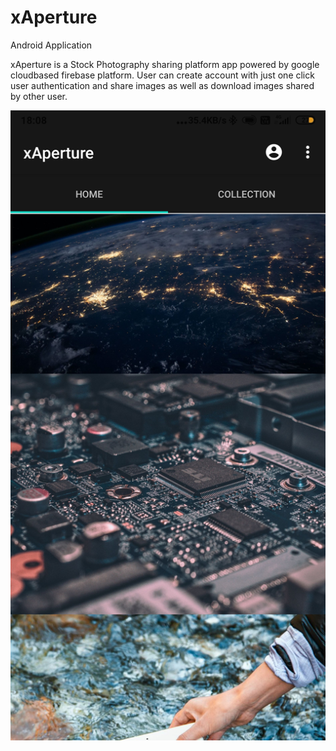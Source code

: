 # xAperture
Android Application


xAperture is a  Stock Photography sharing platform app powered by google cloudbased firebase platform.
User can create account with just one click user authentication and share images as well as download 
images shared by other user. 



![Screenshot1](/Screenshot_2020-09-25-18-08-35-322_com.example.xaperture.jpg)






